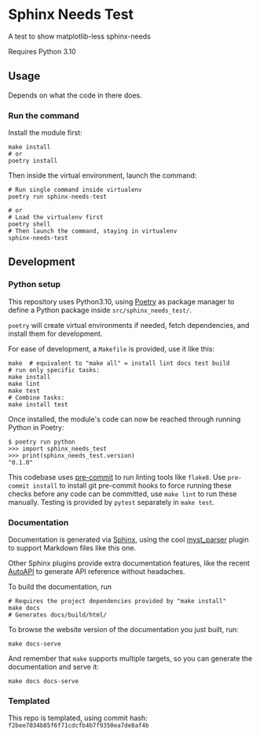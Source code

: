 # Sphinx Needs Test

A test to show matplotlib-less sphinx-needs

Requires Python 3.10


## Usage

Depends on what the code in there does.

### Run the command

Install the module first:

    make install
    # or
	poetry install

Then inside the virtual environment, launch the command:

    # Run single command inside virtualenv
    poetry run sphinx-needs-test

    # or
    # Load the virtualenv first
    poetry shell
    # Then launch the command, staying in virtualenv
    sphinx-needs-test

## Development

### Python setup

This repository uses Python3.10, using
[Poetry](https://python-poetry.org) as package manager to define a
Python package inside `src/sphinx_needs_test/`.

`poetry` will create virtual environments if needed, fetch
dependencies, and install them for development.


For ease of development, a `Makefile` is provided, use it like this:

	make  # equivalent to "make all" = install lint docs test build
	# run only specific tasks:
	make install
	make lint
	make test
	# Combine tasks:
	make install test

Once installed, the module's code can now be reached through running
Python in Poetry:

	$ poetry run python
	>>> import sphinx_needs_test
	>>> print(sphinx_needs_test.version)
	"0.1.0"

This codebase uses [pre-commit](https://pre-commit.com) to run linting
tools like `flake8`. Use `pre-commit install` to install git
pre-commit hooks to force running these checks before any code can be
committed, use `make lint` to run these manually. Testing is provided
by `pytest` separately in `make test`.

### Documentation

Documentation is generated via [Sphinx](https://www.sphinx-doc.org/en/master/),
using the cool [myst_parser](https://myst-parser.readthedocs.io/en/latest/)
plugin to support Markdown files like this one.

Other Sphinx plugins provide extra documentation features, like the recent
[AutoAPI](https://sphinx-autoapi.readthedocs.io/en/latest/index.html) to
generate API reference without headaches.

To build the documentation, run

    # Requires the project dependencies provided by "make install"
    make docs
	# Generates docs/build/html/

To browse the website version of the documentation you just built, run:

    make docs-serve

And remember that `make` supports multiple targets, so you can generate the
documentation and serve it:

    make docs docs-serve


### Templated

This repo is templated, using commit hash: `f2bee7034b85f6f71cdcfb4b7f9350ea7de8af4b`
